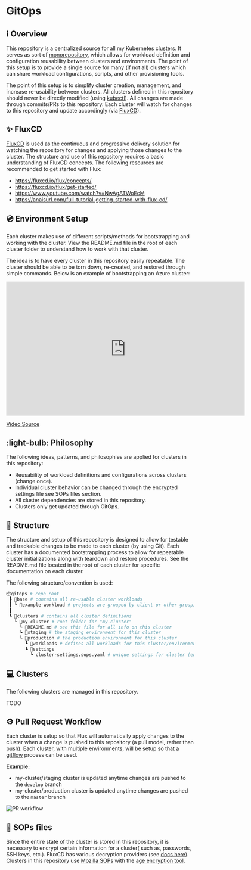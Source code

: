 # GitOps

## :information_source: Overview

This repository is a centralized source for all my Kubernetes clusters. It serves as sort of [monorepository](https://fluxcd.io/flux/guides/repository-structure/#monorepo), which allows for workload definition and configuration reusability between clusters and environments. The point of this setup is to provide a single source for many (if not all) clusters which can share workload configurations, scripts, and other provisioning tools.

The point of this setup is to simplify cluster creation, management, and increase re-usability between clusters. All clusters defined in this repository should never be directly modified (using [kubectl](https://kubernetes.io/docs/reference/kubectl/kubectl/)). All changes are made through commits/PRs to this repository. Each cluster will watch for changes to this repository and update accordingly (via [FluxCD](https://fluxcd.io/)).

## :sparkles: FluxCD

[FluxCD](https://fluxcd.io/) is used as the continuous and progressive delivery solution for watching the repository for changes and applying those changes to the cluster. The structure and use of this repository requires a basic understanding of FluxCD concepts. The following resources are recommended to get started with Flux:

- https://fluxcd.io/flux/concepts/
- https://fluxcd.io/flux/get-started/
- https://www.youtube.com/watch?v=NwAgATWoEcM
- https://anaisurl.com/full-tutorial-getting-started-with-flux-cd/

## :cd: Environment Setup

Each cluster makes use of different scripts/methods for bootstrapping and working with the cluster. View the README.md file in the root of each cluster folder to understand how to work with that cluster.

The idea is to have every cluster in this repository easily repeatable. The cluster should be able to be torn down, re-created, and restored through simple commands. Below is an example of bootstrapping an Azure cluster:

<iframe allowfullscreen style="border:none" src="https://clipchamp.com/watch/RpfVnbbcxTK/embed" width="640" height="360">
</iframe>

[Video Source](https://clipchamp.com/watch/RpfVnbbcxTK)

## :light-bulb: Philosophy

The following ideas, patterns, and philosophies are applied for clusters in this repository:

- Reusability of workload definitions and configurations across clusters (change once).
- Individual cluster behavior can be changed through the encrypted settings file see SOPs files section.
- All cluster dependencies are stored in this repository.
- Clusters only get updated through GitOps.

## :open_file_folder: Structure

The structure and setup of this repository is designed to allow for testable and trackable changes to be made to each cluster (by using Git). Each cluster has a documented bootstrapping process to allow for repeatable cluster initializations along with teardown and restore procedures. See the README.md file located in the root of each cluster for specific documentation on each cluster.

The following structure/convention is used:

```bash
📦gitops # repo root
 ┣ 📂base # contains all re-usable cluster workloads
 ┃ ┗ 📂example-workload # projects are grouped by client or other grouping
 ┃
 ┗ 📂clusters # contains all cluster definitions
   ┗ 📂my-cluster # root folder for "my-cluster"
     ┗ 📜README.md # see this file for all info on this cluster
     ┗ 📂staging # the staging environment for this cluster
     ┗ 📂production # the production environment for this cluster
       ┗ 📂workloads # defines all workloads for this cluster/environment
       ┗ 📂settings
         ┗ cluster-settings.sops.yaml # unique settings for cluster (encrypted with SOPS)
```

## :computer: Clusters

The following clusters are managed in this repository.

TODO

## :gear: Pull Request Workflow

Each cluster is setup so that Flux will automatically apply changes to the cluster when a change is pushed to this repository (a pull model, rather than push). Each cluster, with multiple environments, will be setup so that a [gitflow](https://www.atlassian.com/git/tutorials/comparing-workflows/gitflow-workflow) process can be used.

**Example:**

- my-cluster/staging cluster is updated anytime changes are pushed to the `develop` branch
- my-cluster/production cluster is updated anytime changes are pushed to the `master` branch

![PR workflow](https://lucid.app/publicSegments/view/4b6f2312-defa-4026-9207-7c737470c804/image.jpeg)

## :key: SOPs files

Since the entire state of the cluster is stored in this repository, it is necessary to encrypt certain information for a cluster( such as, passwords, SSH keys, etc.). FluxCD has various decryption providers (see [docs here](https://fluxcd.io/flux/guides/mozilla-sops/#configure-in-cluster-secrets-decryption)). Clusters in this repository use [Mozilla SOPs](https://github.com/mozilla/sops) with the [age encryption tool](https://github.com/FiloSottile/age).
